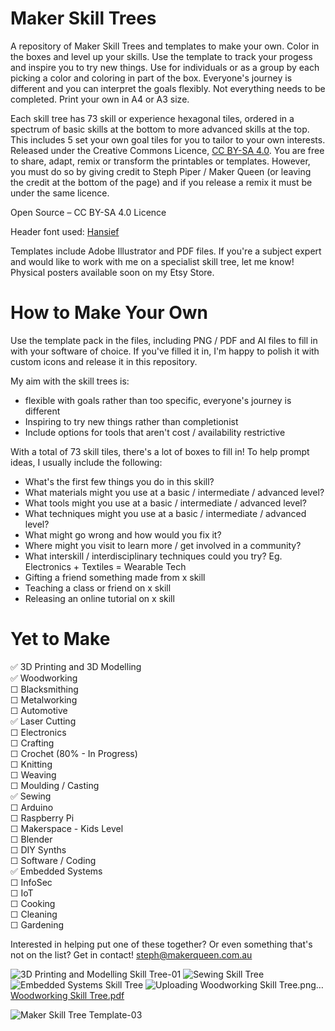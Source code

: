 # Maker Skill Trees

A repository of Maker Skill Trees and templates to make your own.  Color in the boxes and level up your skills.  Use the template to track your progess and inspire you to try new things.  Use for individuals or as a group by each picking a color and coloring in part of the box.  Everyone's journey is different and you can interpret the goals flexibly.  Not everything needs to be completed.  Print your own in A4 or A3 size.

Each skill tree has 73 skill or experience hexagonal tiles, ordered in a spectrum of basic skills at the bottom to more advanced skills at the top.  This includes 5 set your own goal tiles for you to tailor to your own interests. Released under the Creative Commons Licence, [CC BY-SA 4.0](https://creativecommons.org/licenses/by-sa/4.0/).  You are free to share, adapt, remix or transform the printables or templates.  However, you must do so by giving credit to Steph Piper / Maker Queen (or leaving the credit at the bottom of the page) and if you release a remix it must be under the same licence.  

Open Source – CC BY-SA 4.0 Licence

Header font used: [Hansief](https://www.dafont.com/hansief.font) 

Templates include Adobe Illustrator and PDF files.  If you're a subject expert and would like to work with me on a specialist skill tree, let me know! 
Physical posters available soon on my Etsy Store. 

# How to Make Your Own

Use the template pack in the files, including PNG / PDF and AI files to fill in with your software of choice.  If you've filled it in, I'm happy to polish it with custom icons and release it in this repository.   

My aim with the skill trees is: 
- flexible with goals rather than too specific, everyone's journey is different
- Inspiring to try new things rather than completionist
- Include options for tools that aren't cost / availability restrictive

With a total of 73 skill tiles, there's a lot of boxes to fill in!  To help prompt ideas, I usually include the following:
- What's the first few things you do in this skill?
- What materials might you use at a basic / intermediate / advanced level?
- What tools might you use at a basic / intermediate / advanced level?
- What techniques might you use at a basic / intermediate / advanced level?
- What might go wrong and how would you fix it?
- Where might you visit to learn more / get involved in a community?
- What interskill / interdisciplinary techniques could you try? Eg. Electronics + Textiles = Wearable Tech
- Gifting a friend something made from x skill
- Teaching a class or friend on x skill
- Releasing an online tutorial on x skill

# Yet to Make
✅ 3D Printing and 3D Modelling  
✅ Woodworking                    
☐ Blacksmithing                   
☐ Metalworking                    
☐ Automotive                      
✅ Laser Cutting         
☐ Electronics                               
☐ Crafting                        
☐ Crochet (80% - In Progress)                  
☐ Knitting                          
☐ Weaving  
☐ Moulding / Casting      
✅ Sewing      
☐ Arduino       
☐ Raspberry Pi          
☐ Makerspace - Kids Level            
☐ Blender                
☐ DIY Synths             
☐ Software / Coding              
✅ Embedded Systems                        
☐ InfoSec                
☐ IoT                    
☐ Cooking               
☐ Cleaning                
☐ Gardening                     

Interested in helping put one of these together? Or even something that's not on the list? Get in contact! steph@makerqueen.com.au

![3D Printing and Modelling Skill Tree-01](https://user-images.githubusercontent.com/7828884/231409186-3eaf85e9-bad5-496f-b8cd-5faec0799b0a.png)
![Sewing Skill Tree](https://github.com/sjpiper145/MakerSkillTree/assets/7828884/535b6849-a0cc-43a8-8f78-9597619b932d)
![Embedded Systems Skill Tree](https://github.com/sjpiper145/MakerSkillTree/assets/7828884/7799973f-a3dc-4fa7-9c9c-76d06f4bb6bf)
![Uploading Woodworking Skill Tree.png…]()[Woodworking Skill Tree.pdf](https://github.com/sjpiper145/MakerSkillTree/files/12063223/Woodworking.Skill.Tree.pdf)

![Maker Skill Tree Template-03](https://user-images.githubusercontent.com/7828884/231409304-f94e953d-bd8e-4346-8aff-6ce34c96b5bc.png)
